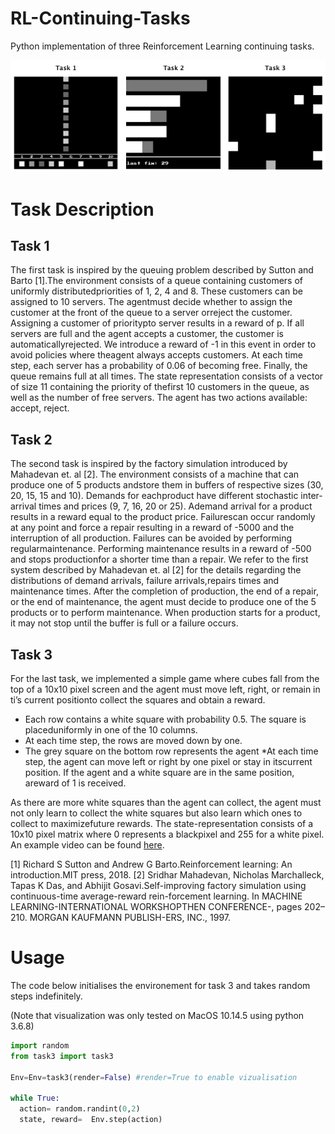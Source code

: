 # RL-Continuing-Tasks

Python implementation of three Reinforcement Learning continuing tasks.

![](example.jpg)

# Task Description

## Task 1

The first task is inspired by the queuing problem described by Sutton and Barto [1].The environment consists of a queue containing customers of uniformly distributedpriorities of 1, 2, 4 and 8.  These customers can be assigned to 10 servers.  The agentmust decide whether to assign the customer at the front of the queue to a server orreject the customer. Assigning a customer of prioritypto server results in a reward of p. If all servers are full and the agent accepts a customer, the customer is automaticallyrejected. We introduce a reward of -1 in this event in order to avoid policies where theagent always accepts customers.  At each time step, each server has a probability of 0.06 of becoming free. Finally, the queue remains full at all times. The state representation consists of a vector of size 11 containing the priority of thefirst 10 customers in the queue, as well as the number of free servers. The agent has two actions available: accept, reject. 

## Task 2

The second task is inspired by the factory simulation introduced by Mahadevan et. al [2].  The environment consists of a machine that can produce one of 5 products andstore them in buffers of respective sizes (30, 20, 15, 15 and 10).  Demands for eachproduct have different stochastic inter-arrival times and prices (9, 7, 16, 20 or 25).  Ademand arrival for a product results in a reward equal to the product price.  Failurescan  occur  randomly  at  any  point  and  force  a  repair  resulting  in  a  reward  of  -5000 and the interruption of all production.  Failures can be avoided by performing regularmaintenance. Performing maintenance results in a reward of -500 and stops productionfor a shorter time than a repair.  We refer to the first system described by Mahadevan et. al [2] for the details regarding the distributions of demand arrivals, failure arrivals,repairs times and maintenance times.  After the completion of production, the end of a repair,  or the end of maintenance,  the agent must decide to produce one of the 5 products or to perform maintenance. When production starts for a product, it may not stop until the buffer is full or a failure occurs.

## Task 3
For the last task, we implemented a simple game where cubes fall from the top of a 10x10 pixel screen and the agent must move left, right, or remain in ti’s current positionto collect the squares and obtain a reward. 
* Each row contains a white square with probability 0.5. The square is placeduniformly in one of the 10 columns.
* At each time step, the rows are moved down by one.
* The grey square on the bottom row represents the agent
*At each time step, the agent can move left or right by one pixel or stay in itscurrent  position.   If  the  agent  and  a  white  square  are  in  the  same  position,  areward of 1 is received.

As there are more white squares than the agent can collect, the agent must not only learn to collect the white squares but also learn which ones to collect to maximizefuture rewards. The state-representation consists of a 10x10 pixel matrix where 0 represents a blackpixel and 255 for a white pixel. An example video can be found [here](https://youtu.be/P1GFhcgVdV8).

[1] Richard S Sutton and Andrew G Barto.Reinforcement learning: An introduction.MIT press, 2018.
[2] Sridhar Mahadevan,  Nicholas Marchalleck,  Tapas K Das,  and Abhijit Gosavi.Self-improving  factory  simulation  using  continuous-time  average-reward  rein-forcement learning.  In MACHINE LEARNING-INTERNATIONAL WORKSHOPTHEN CONFERENCE-, pages 202–210. MORGAN KAUFMANN PUBLISH-ERS, INC., 1997.

# Usage
The code below initialises the environement for task 3 and takes random steps indefinitely. 

(Note that visualization was only tested on MacOS 10.14.5 using python 3.6.8)
```python
import random
from task3 import task3

Env=Env=task3(render=False) #render=True to enable vizualisation

while True:
  action= random.randint(0,2)
  state, reward=  Env.step(action)
```
